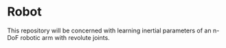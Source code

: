 # Robot

This repository will be concerned with learning inertial parameters of an n-DoF robotic arm with revolute joints.
